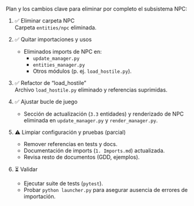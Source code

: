 Plan y los cambios clave para eliminar por completo el subsistema NPC:

1. ✅ Eliminar carpeta NPC  
   Carpeta `entities/npc` eliminada.

2. ✅ Quitar importaciones y usos  
   - Eliminados imports de NPC en:  
     - `update_manager.py`  
     - `entities_manager.py`  
     - Otros módulos (p. ej. `load_hostile.py`).

3. ✅ Refactor de “load_hostile”  
   Archivo `load_hostile.py` eliminado y referencias suprimidas.

4. ✅ Ajustar bucle de juego  
   - Sección de actualización (`3.3` entidades) y renderizado de NPC eliminada en `update_manager.py` y `render_manager.py`.

5. ⚠️ Limpiar configuración y pruebas (parcial)  
   - Remover referencias en tests y docs.  
   - Documentación de imports (`1. Imports.md`) actualizada.  
   - Revisa resto de documentos (GDD, ejemplos).

6. ⏳ Validar  
   - Ejecutar suite de tests (`pytest`).  
   - Probar `python launcher.py` para asegurar ausencia de errores de importación.